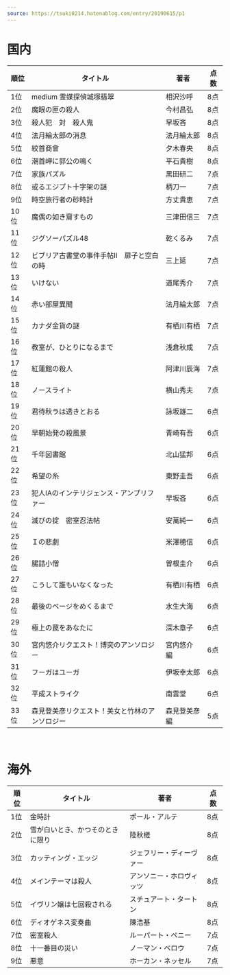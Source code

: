 ```yaml
---
source: https://tsuki0214.hatenablog.com/entry/20190615/p1
---
```


# 国内

| 順位  | タイトル                    | 著者      | 点数  |
| --- | ----------------------- | ------- | --- |
| 1位  | medium 霊媒探偵城塚翡翠         | 相沢沙呼    | 8点  |
| 2位  | 魔眼の匣の殺人                 | 今村昌弘    | 8点  |
| 3位  | 殺人犯　対　殺人鬼               | 早坂吝     | 8点  |
| 4位  | 法月綸太郎の消息                | 法月綸太郎   | 8点  |
| 5位  | 絞首商會                    | 夕木春央    | 8点  |
| 6位  | 潮首岬に郭公の鳴く               | 平石貴樹    | 8点  |
| 7位  | 家族パズル                   | 黒田研二    | 7点  |
| 8位  | 或るエジプト十字架の謎             | 柄刀一     | 7点  |
| 9位  | 時空旅行者の砂時計               | 方丈貴恵    | 7点  |
| 10位 | 魔偶の如き齎すもの               | 三津田信三   | 7点  |
| 11位 | ジグソーパズル48               | 乾くるみ    | 7点  |
| 12位 | ビブリア古書堂の事件手帖Ⅱ　扉子と空白の時   | 三上延     | 7点  |
| 13位 | いけない                    | 道尾秀介    | 7点  |
| 14位 | 赤い部屋異聞                  | 法月綸太郎   | 7点  |
| 15位 | カナダ金貨の謎                 | 有栖川有栖   | 7点  |
| 16位 | 教室が、ひとりになるまで            | 浅倉秋成    | 7点  |
| 17位 | 紅蓮館の殺人                  | 阿津川辰海   | 7点  |
| 18位 | ノースライト                  | 横山秀夫    | 7点  |
| 19位 | 君待秋ラは透きとおる              | 詠坂雄二    | 6点  |
| 20位 | 早朝始発の殺風景                | 青崎有吾    | 6点  |
| 21位 | 千年図書館                   | 北山猛邦    | 6点  |
| 22位 | 希望の糸                    | 東野圭吾    | 6点  |
| 23位 | 犯人IAのインテリジェンス・アンプリファー   | 早坂吝     | 6点  |
| 24位 | 滅びの掟　密室忍法帖              | 安萬純一    | 6点  |
| 25位 | Ｉの悲劇                    | 米澤穂信    | 6点  |
| 26位 | 腸詰小僧                    | 曽根圭介    | 6点  |
| 27位 | こうして誰もいなくなった            | 有栖川有栖   | 6点  |
| 28位 | 最後のページをめくるまで            | 水生大海    | 6点  |
| 29位 | 極上の罠をあなたに               | 深木章子    | 6点  |
| 30位 | 宮内悠介リクエスト！博奕のアンソロジー     | 宮内悠介 編  | 6点  |
| 31位 | フーガはユーガ                 | 伊坂幸太郎   | 6点  |
| 32位 | 平成ストライク                 | 南雲堂     | 6点  |
| 33位 | 森見登美彦リクエスト！美女と竹林のアンソロジー | 森見登美彦 編 | 5点  |
　　
# 海外

| 順位 | タイトル                           | 著者                | 点数 |
|------|------------------------------------|---------------------|------|
| 1位  | 金時計                             | ポール・アルテ      | 8点  |
| 2位  | 雪が白いとき、かつそのときに限り   | 陸秋槎              | 8点  |
| 3位  | カッティング・エッジ               | ジェフリー・ディーヴァー | 8点  |
| 4位  | メインテーマは殺人                 | アンソニー・ホロヴィッツ | 8点  |
| 5位  | イヴリン嬢は七回殺される           | スチュアート・タートン | 8点  |
| 6位  | ディオゲネス変奏曲                 | 陳浩基              | 8点  |
| 7位  | 密室殺人                           | ルーパート・ペニー  | 7点  |
| 8位  | 十一番目の災い                     | ノーマン・ベロウ    | 7点  |
| 9位  | 悪意                               | ホーカン・ネッセル  | 7点  |

